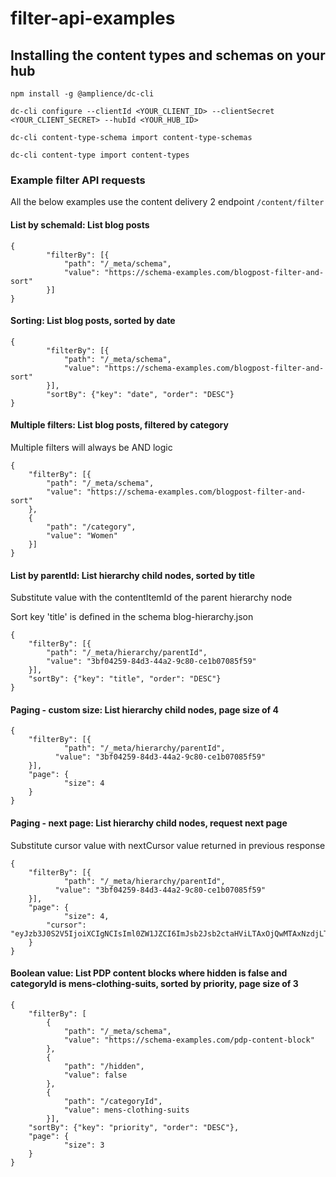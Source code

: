 # filter-api-examples

## Installing the content types and schemas on your hub
```
npm install -g @amplience/dc-cli

dc-cli configure --clientId <YOUR_CLIENT_ID> --clientSecret <YOUR_CLIENT_SECRET> --hubId <YOUR_HUB_ID>

dc-cli content-type-schema import content-type-schemas

dc-cli content-type import content-types

```

### Example filter API requests

All the below examples use the content delivery 2 endpoint ```/content/filter ```

#### List by schemaId: List blog posts

```
{
		"filterBy": [{
			"path": "/_meta/schema",
			"value": "https://schema-examples.com/blogpost-filter-and-sort"
		}]
}
```

#### Sorting: List blog posts, sorted by date

```
{
		"filterBy": [{
			"path": "/_meta/schema",
			"value": "https://schema-examples.com/blogpost-filter-and-sort"
		}],
		"sortBy": {"key": "date", "order": "DESC"}
}
```

#### Multiple filters: List blog posts, filtered by category

Multiple filters will always be AND logic

```
{
	"filterBy": [{
		"path": "/_meta/schema",
		"value": "https://schema-examples.com/blogpost-filter-and-sort"
	},
	{
		"path": "/category",
		"value": "Women"
	}]
}
```

#### List by parentId: List hierarchy child nodes, sorted by title

Substitute value with the contentItemId of the parent hierarchy node

Sort key 'title' is defined in the schema blog-hierarchy.json

```
{
	"filterBy": [{
		"path": "/_meta/hierarchy/parentId",
		"value": "3bf04259-84d3-44a2-9c80-ce1b07085f59"
	}],
	"sortBy": {"key": "title", "order": "DESC"}
}
```

#### Paging - custom size: List hierarchy child nodes, page size of 4

```
{
	"filterBy": [{
			"path": "/_meta/hierarchy/parentId",
		  "value": "3bf04259-84d3-44a2-9c80-ce1b07085f59"
	}],
  	"page": {
    		"size": 4
  	}
}
```

#### Paging - next page: List hierarchy child nodes, request next page

Substitute cursor value with nextCursor value returned in previous response

```
{
	"filterBy": [{
			"path": "/_meta/hierarchy/parentId",
		  "value": "3bf04259-84d3-44a2-9c80-ce1b07085f59"
	}],
  	"page": {
    		"size": 4,
		"cursor": "eyJzb3J0S2V5IjoiXCIgNCIsIml0ZW1JZCI6ImJsb2Jsb2ctaHViLTAxOjQwMTAxNzdjLTFhZmMtNGM4ZC1iMTU5LWZlOGE4NWIyZjcwNyJ9"
  	}
}
```

#### Boolean value: List PDP content blocks where hidden is false and categoryId is mens-clothing-suits, sorted by priority, page size of 3

```
{
	"filterBy": [
		{
			"path": "/_meta/schema",
			"value": "https://schema-examples.com/pdp-content-block"
		},
		{
			"path": "/hidden",
			"value": false
		},
		{
			"path": "/categoryId",
			"value": mens-clothing-suits
		}],
	"sortBy": {"key": "priority", "order": "DESC"},
	"page": {
    		"size": 3
  	}
}
```

